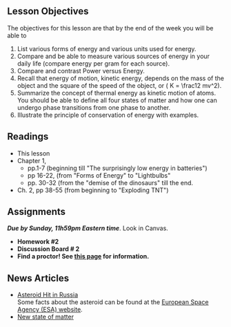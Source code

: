 Lesson Objectives
-----------------

The objectives for this lesson are that by the end of the week you will be able to

1. List various forms of energy and various units used for energy.
2. Compare and be able to measure various sources of energy in your daily life (compare energy per gram for each source).
3. Compare and contrast Power versus Energy.
4. Recall that energy of motion, kinetic energy, depends on the mass of the object and the square of the speed of the object, or \( K = \frac12 mv^2\).
5. Summarize the concept of thermal energy as kinetic motion of atoms. You should be able to define all four states of matter and how one can undergo phase transitions from one phase to another.
6. Illustrate the principle of conservation of energy with examples.

Readings
--------

- This lesson
- Chapter 1,
  - pp.1-7 (beginning till "The surprisingly low energy in batteries")
  - pp 16-22, (from "Forms of Energy" to "Lightbulbs"
  - pp. 30-32 (from the "demise of the dinosaurs" till the end.
- Ch. 2, pp 38-55 (from beginning to "Exploding TNT")

Assignments
-----------

_**Due by Sunday, 11h59pm Eastern time**_. Look in Canvas.

- **Homework #2**
- **Discussion Board # 2**
- **Find a proctor! See [this page](https://courses.ed.science.psu.edu/phys010/proctorsp17) for information.**

News Articles
-------------

- [Asteroid Hit in Russia](http://www.foxnews.com/science/2013/02/15/injuries-reported-after-meteorite-falls-in-russia-ural-mountains)  
  Some facts about the asteroid can be found at the [European Space Agency (ESA) website](http://www.esa.int/Our_Activities/Operations/Space_Situational_Awareness/Russia_asteroid_impact_ESA_update_and_assessment).
- [New state of matter](http://www.sciencealert.com/scientists-just-discovered-a-new-state-of-matter)